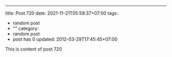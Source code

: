 ---
title: Post 720
date: 2021-11-21T05:58:37+07:00
tags:
  - random post
  - ""
category:
  - random post
  - post has 0
updated: 2012-03-29T17:45:45+07:00

This is content of post 720